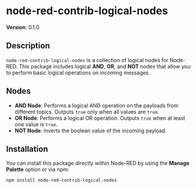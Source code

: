 # node-red-contrib-logical-nodes

**Version**: 0.1.0

## Description

`node-red-contrib-logical-nodes` is a collection of logical nodes for Node-RED. This package includes logical **AND**, **OR**, and **NOT** nodes that allow you to perform basic logical operations on incoming messages.

## Nodes

- **AND Node**: Performs a logical AND operation on the payloads from different topics. Outputs `true` only when all values are `true`.
- **OR Node**: Performs a logical OR operation. Outputs `true` when at least one value is `true`.
- **NOT Node**: Inverts the boolean value of the incoming payload.

## Installation

You can install this package directly within Node-RED by using the **Manage Palette** option or via npm:

```bash
npm install node-red-contrib-logical-nodes

